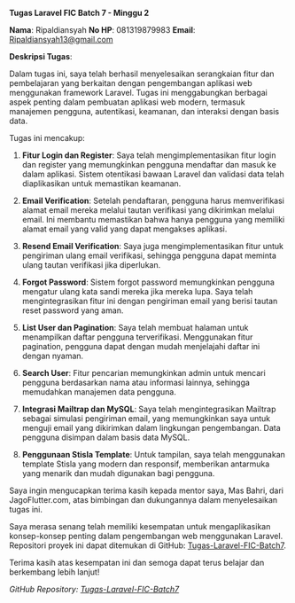 **Tugas Laravel FIC Batch 7 - Minggu 2**

**Nama**: Ripaldiansyah
**No HP**: 081319879983
**Email**: Ripaldiansyah13@gmail.com

**Deskripsi Tugas**:

Dalam tugas ini, saya telah berhasil menyelesaikan serangkaian fitur dan pembelajaran yang berkaitan dengan pengembangan aplikasi web menggunakan framework Laravel. Tugas ini menggabungkan berbagai aspek penting dalam pembuatan aplikasi web modern, termasuk manajemen pengguna, autentikasi, keamanan, dan interaksi dengan basis data.

Tugas ini mencakup:

1. **Fitur Login dan Register**:
   Saya telah mengimplementasikan fitur login dan register yang memungkinkan pengguna mendaftar dan masuk ke dalam aplikasi. Sistem otentikasi bawaan Laravel dan validasi data telah diaplikasikan untuk memastikan keamanan.

2. **Email Verification**:
   Setelah pendaftaran, pengguna harus memverifikasi alamat email mereka melalui tautan verifikasi yang dikirimkan melalui email. Ini membantu memastikan bahwa hanya pengguna yang memiliki alamat email yang valid yang dapat mengakses aplikasi.

3. **Resend Email Verification**:
   Saya juga mengimplementasikan fitur untuk pengiriman ulang email verifikasi, sehingga pengguna dapat meminta ulang tautan verifikasi jika diperlukan.

4. **Forgot Password**:
   Sistem forgot password memungkinkan pengguna mengatur ulang kata sandi mereka jika mereka lupa. Saya telah mengintegrasikan fitur ini dengan pengiriman email yang berisi tautan reset password yang aman.

5. **List User dan Pagination**:
   Saya telah membuat halaman untuk menampilkan daftar pengguna terverifikasi. Menggunakan fitur pagination, pengguna dapat dengan mudah menjelajahi daftar ini dengan nyaman.

6. **Search User**:
   Fitur pencarian memungkinkan admin untuk mencari pengguna berdasarkan nama atau informasi lainnya, sehingga memudahkan manajemen data pengguna.

7. **Integrasi Mailtrap dan MySQL**:
   Saya telah mengintegrasikan Mailtrap sebagai simulasi pengiriman email, yang memungkinkan saya untuk menguji email yang dikirimkan dalam lingkungan pengembangan. Data pengguna disimpan dalam basis data MySQL.

8. **Penggunaan Stisla Template**:
   Untuk tampilan, saya telah menggunakan template Stisla yang modern dan responsif, memberikan antarmuka yang menarik dan mudah digunakan bagi pengguna.

Saya ingin mengucapkan terima kasih kepada mentor saya, Mas Bahri, dari JagoFlutter.com, atas bimbingan dan dukungannya dalam menyelesaikan tugas ini.

Saya merasa senang telah memiliki kesempatan untuk mengaplikasikan konsep-konsep penting dalam pengembangan web menggunakan Laravel. Repositori proyek ini dapat ditemukan di GitHub: [Tugas-Laravel-FIC-Batch7]([https://github.com/Ripaldiansyah/Tugas-Laravel-FIC-Batch7](https://github.com/Ripaldiansyah/laravel-fic7-ripaldiansyah)).

Terima kasih atas kesempatan ini dan semoga dapat terus belajar dan berkembang lebih lanjut!

*GitHub Repository: [Tugas-Laravel-FIC-Batch7](https://github.com/Ripaldiansyah/laravel-fic7-ripaldiansyah)*
